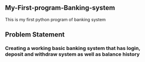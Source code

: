 ## My-First-program-Banking-system
This is my first python program of banking system

## Problem Statement
### Creating a working basic banking system that has login, deposit and withdraw system as well as balance history

